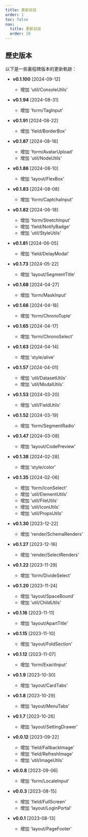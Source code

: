 ```yaml
---
title: 更新日誌
order: 1
toc: false
nav:
  title: 更新日誌
  order: 10
---
```


## 歷史版本

以下是一些裏程碑版本的更新軌跡：

  - **v0.1.100** [2024-09-12]
    - 增加 'util/ConsoleUtils'

  - **v0.1.94** [2024-08-31]
    - 增加 'form/TagInput'

  - **v0.1.91** [2024-08-22]
    - 增加 'field/BorderBox'

  - **v0.1.87** [2024-08-16]
    - 增加 'form/AvatarUpload'
    - 增加 'util/NodeUtils'

  - **v0.1.86** [2024-08-10]
    - 增加 'layout/FlexBox'

  - **v0.1.83** [2024-08-08]
    - 增加 'form/CaptchaInput'

  - **v0.1.82** [2024-06-18]
    - 增加 'form/StretchInput'
    - 增加 'field/NotifyBadge'
    - 增加 'util/StyleUtils'

  - **v0.1.81** [2024-06-05]
    - 增加 'field/DelayModal'

  - **v0.1.73** [2024-05-22]
    - 增加 'layout/SegmentTitle'

  - **v0.1.68** [2024-04-27]
    - 增加 'form/MaskInput'

  - **v0.1.66** [2024-04-18]
    - 增加 'form/ChronoTuple'

  - **v0.1.65** [2024-04-17]
    - 增加 'form/ChronoSelect'

  - **v0.1.63** [2024-04-14]
    - 增加 'style/alive'

  - **v0.1.57** [2024-04-01]
    - 增加 'util/DatasetUtils'
    - 增加 'util/ModalUtils'

  - **v0.1.53** [2024-03-20]
    - 增加 'util/FieldUtils'

  - **v0.1.52** [2024-03-19]
    - 增加 'form/SegmentRadio'

  - **v0.1.47** [2024-03-08]
    - 增加 'layout/CodePreview'

  - **v0.1.38** [2024-02-28]
    - 增加 'style/color'

  - **v0.1.35** [2024-02-06]
    - 增加 'form/IconSelect'
    - 增加 'util/ElementUtils'
    - 增加 'util/FileUtils'
    - 增加 'util/IconUtils'
    - 增加 'util/PropsUtils'

  - **v0.1.30** [2023-12-22]
    - 增加 'render/SchemaRenders'

  - **v0.1.27** [2023-12-16]
    - 增加 'render/SelectRenders'

  - **v0.1.22** [2023-11-29]
    - 增加 'form/DivideSelect'

  - **v0.1.20** [2023-11-24]
    - 增加 'layout/SpaceBound'
    - 增加 'util/ChildUtils'

  - **v0.1.16** [2023-11-11]
    - 增加 'layout/ApartTitle'

  - **v0.1.15** [2023-11-10]
    - 增加 'layout/FoldSection'

  - **v0.1.12** [2023-11-07]
    - 增加 'form/ExactInput'

  - **v0.1.9** [2023-10-30]
    - 增加 'layout/CardTabs'

  - **v0.1.8** [2023-10-29]
    - 增加 'layout/MenuTabs'

  - **v0.1.7** [2023-10-26]
    - 增加 'layout/SettingDrawer'

  - **v0.0.12** [2023-09-22]
    - 增加 'field/FallbackImage'
    - 增加 'field/RefreshImage'
    - 增加 'util/ImageUtils'

  - **v0.0.8** [2023-09-06]
    - 增加 'form/LocaleInput'

  - **v0.0.3** [2023-08-15]
    - 增加 'field/FullScreen'
    - 增加 'layout/LoginPortal'

  - **v0.0.1** [2023-08-13]
    - 增加 'layout/PageFooter'
